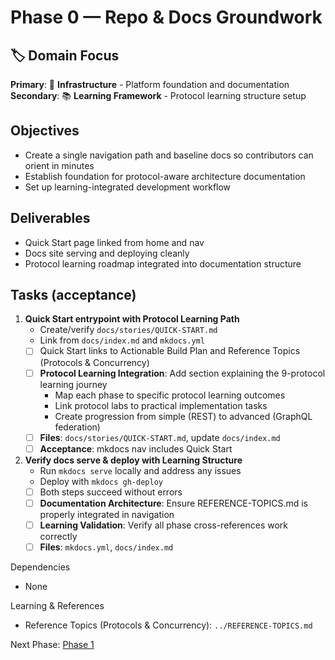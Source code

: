 # Phase 0 — Repo & Docs Groundwork

## 🏷️ Domain Focus
**Primary**: 🔧 **Infrastructure** - Platform foundation and documentation  
**Secondary**: 📚 **Learning Framework** - Protocol learning structure setup

## Objectives
- Create a single navigation path and baseline docs so contributors can orient in minutes
- Establish foundation for protocol-aware architecture documentation
- Set up learning-integrated development workflow

## Deliverables
- Quick Start page linked from home and nav
- Docs site serving and deploying cleanly
- Protocol learning roadmap integrated into documentation structure

## Tasks (acceptance)
1) **Quick Start entrypoint with Protocol Learning Path**
   - Create/verify `docs/stories/QUICK-START.md`
   - Link from `docs/index.md` and `mkdocs.yml`
   - [ ] Quick Start links to Actionable Build Plan and Reference Topics (Protocols & Concurrency)
   - [ ] **Protocol Learning Integration**: Add section explaining the 9-protocol learning journey
     - Map each phase to specific protocol learning outcomes
     - Link protocol labs to practical implementation tasks
     - Create progression from simple (REST) to advanced (GraphQL federation)
   - [ ] **Files**: `docs/stories/QUICK-START.md`, update `docs/index.md`
   - [ ] **Acceptance**: mkdocs nav includes Quick Start

2) **Verify docs serve & deploy with Learning Structure**
   - Run `mkdocs serve` locally and address any issues
   - Deploy with `mkdocs gh-deploy`
   - [ ] Both steps succeed without errors
   - [ ] **Documentation Architecture**: Ensure REFERENCE-TOPICS.md is properly integrated in navigation
   - [ ] **Learning Validation**: Verify all phase cross-references work correctly
   - [ ] **Files**: `mkdocs.yml`, `docs/index.md`

Dependencies
- None

Learning & References
- Reference Topics (Protocols & Concurrency): `../REFERENCE-TOPICS.md`

Next Phase: [Phase 1](./PHASE-1.md)